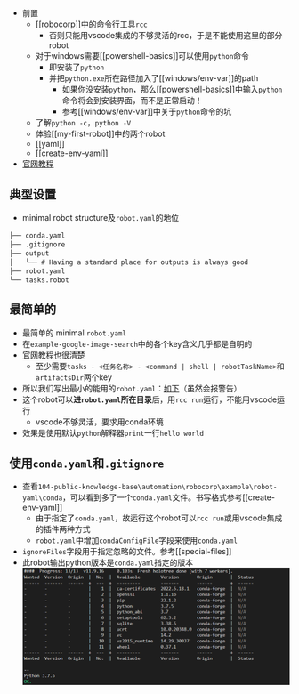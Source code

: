 - 前置
  - [[robocorp]]中的命令行工具`rcc`
    - 否则只能用vscode集成的不够灵活的rcc，于是不能使用这里的部分robot
  - 对于windows需要[[powershell-basics]]可以使用`python`命令
    - 即安装了`python`
    - 并把`python.exe`所在路径加入了[[windows/env-var]]的path
      - 如果你没安装`python`，那么[[powershell-basics]]中输入`python`命令将会到安装界面，而不是正常启动！
      - 参考[[windows/env-var]]中关于`python`命令的坑
  - 了解`python -c`，`python -V`
  - 体验[[my-first-robot]]中的两个robot
  - [[yaml]]
  - [[create-env-yaml]]
- [官网教程](https://robocorp.com/docs/setup/robot-structure)
## 典型设置
- minimal robot structure及`robot.yaml`的地位
```text
├── conda.yaml
├── .gitignore
├── output
│   └── # Having a standard place for outputs is always good
├── robot.yaml
└── tasks.robot
```
## 最简单的
- 最简单的 minimal `robot.yaml`
- 在`example-google-image-search`中的各个key含义几乎都是自明的
- [官网教程](https://robocorp.com/docs/setup/robot-yaml-format)也很清楚
  - 至少需要`tasks - <任务名称> - <command | shell | robotTaskName>`和`artifactsDir`两个key
- 所以我们写出最小的能用的`robot.yaml`：[如下](../example/robot-yaml/minimal/robot.yaml)（虽然会报警告）
- 这个robot可以**进`robot.yaml`所在目录**后，用`rcc run`运行，不能用vscode运行
  - vscode不够灵活，要求用conda环境
- 效果是使用默认`python`解释器`print`一行`hello world`
## 使用`conda.yaml`和`.gitignore`
- 查看`104-public-knowledge-base\automation\robocorp\example\robot-yaml\conda`，可以看到多了一个`conda.yaml`文件。书写格式参考[[create-env-yaml]]
  - 由于指定了`conda.yaml`，故运行这个robot可以`rcc run`或用vscode集成的插件两种方式
  - `robot.yaml`中增加`condaConfigFile`字段来使用`conda.yaml`
- `ignoreFiles`字段用于指定忽略的文件。参考[[special-files]]
- 此robot输出python版本是`conda.yaml`指定的版本
![](conda-yaml-example.png)